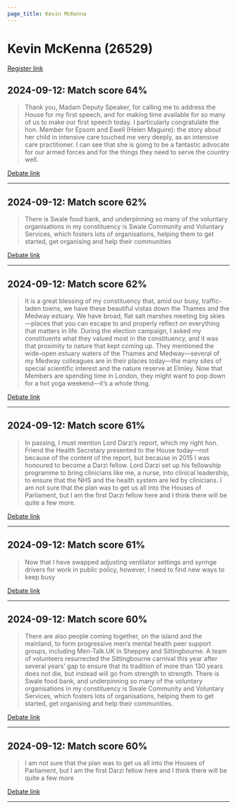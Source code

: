 ```yaml
---
page_title: Kevin McKenna
---
```


# Kevin McKenna  (26529)

[Register link](https://www.theyworkforyou.com/mp/26529/register)



## 2024-09-12: Match score 64%

>Thank you, Madam Deputy Speaker, for calling me to address the House for my first speech, and for making time available for so many of us to make our first speech today. I particularly congratulate the hon. Member for Epsom and Ewell (Helen Maguire): the story about her child in intensive care touched me very deeply, as an intensive care practitioner. I can see that she is going to be a fantastic advocate for our armed forces and for the things they need to serve the country well.

[Debate link](https://www.theyworkforyou.com/debates/?id=2024-09-12b.1063.1) 

---



## 2024-09-12: Match score 62%

>There is Swale food bank, and underpinning so many of the voluntary organisations in my constituency is Swale Community and Voluntary Services, which fosters lots of organisations, helping them to get started, get organising and help their communities

[Debate link](https://www.theyworkforyou.com/debates/?id=2024-09-12b.1063.1) 

---



## 2024-09-12: Match score 62%

>It is a great blessing of my constituency that, amid our busy, traffic-laden towns, we have these beautiful vistas down the Thames and the Medway estuary. We have broad, flat salt marshes meeting big skies—places that you can escape to and properly reflect on everything that matters in life. During the election campaign, I asked my constituents what they valued most in the constituency, and it was that proximity to nature that kept coming up. They mentioned the wide-open estuary waters of the Thames and Medway—several of my Medway colleagues are in their places today—the many sites of special scientific interest and the nature reserve at Elmley. Now that Members are spending time in London, they might want to pop down for a hot yoga weekend—it’s a whole thing.

[Debate link](https://www.theyworkforyou.com/debates/?id=2024-09-12b.1063.1) 

---



## 2024-09-12: Match score 61%

>In passing, I must mention Lord Darzi’s report, which my right hon. Friend the Health Secretary presented to the House today—not because of the content of the report, but because in 2015 I was honoured to become a Darzi fellow. Lord Darzi set up his fellowship programme to bring clinicians like me, a nurse, into clinical leadership, to ensure that the NHS and the health system are led by clinicians. I am not sure that the plan was to get us all into the Houses of Parliament, but I am the first Darzi fellow here and I think there will be quite a few more.

[Debate link](https://www.theyworkforyou.com/debates/?id=2024-09-12b.1063.1) 

---



## 2024-09-12: Match score 61%

>Now that I have swapped adjusting ventilator settings and syringe drivers for work in public policy, however, I need to find new ways to keep busy

[Debate link](https://www.theyworkforyou.com/debates/?id=2024-09-12b.1063.1) 

---



## 2024-09-12: Match score 60%

>There are also people coming together, on the island and the mainland, to form progressive men’s mental health peer support groups, including Men-Talk.UK in Sheppey and Sittingbourne. A team of volunteers resurrected the Sittingbourne carnival this year after several years’ gap to ensure that its tradition of more than 130 years does not die, but instead will go from strength to strength. There is Swale food bank, and underpinning so many of the voluntary organisations in my constituency is Swale Community and Voluntary Services, which fosters lots of organisations, helping them to get started, get organising and help their communities.

[Debate link](https://www.theyworkforyou.com/debates/?id=2024-09-12b.1063.1) 

---



## 2024-09-12: Match score 60%

>I am not sure that the plan was to get us all into the Houses of Parliament, but I am the first Darzi fellow here and I think there will be quite a few more

[Debate link](https://www.theyworkforyou.com/debates/?id=2024-09-12b.1063.1) 

---


